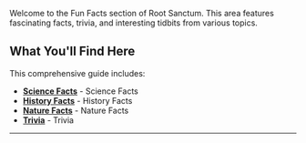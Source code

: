 
Welcome to the Fun Facts section of Root Sanctum. This area features fascinating facts, trivia, and interesting tidbits from various topics.

## What You'll Find Here

This comprehensive guide includes:

- **[Science Facts](./science-facts.md)** - Science Facts
- **[History Facts](./history-facts.md)** - History Facts
- **[Nature Facts](./nature-facts.md)** - Nature Facts
- **[Trivia](./trivia.md)** - Trivia

---
